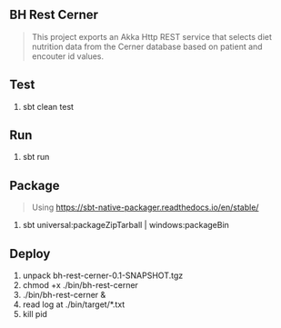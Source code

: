 BH Rest Cerner
--------------
>This project exports an Akka Http REST service that selects diet nutrition data from the Cerner database based on
>patient and encouter id values.

Test
----
1. sbt clean test

Run
---
1. sbt run

Package
-------
>Using https://sbt-native-packager.readthedocs.io/en/stable/
1. sbt universal:packageZipTarball | windows:packageBin

Deploy
------
1. unpack bh-rest-cerner-0.1-SNAPSHOT.tgz
2. chmod +x ./bin/bh-rest-cerner
3. ./bin/bh-rest-cerner &
4. read log at ./bin/target/*.txt
5. kill pid
